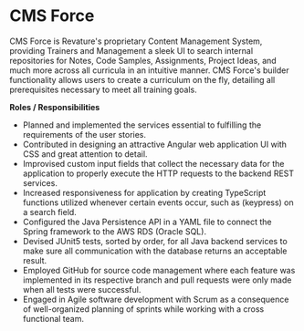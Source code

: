 # CMS Force
CMS Force is Revature's proprietary Content Management System, providing Trainers and Management a sleek UI to search internal repositories for Notes, Code Samples, Assignments, Project Ideas, and much more across all curricula in an intuitive manner. CMS Force's builder functionality allows users to create a curriculum on the fly, detailing all prerequisites necessary to meet all training goals.

<b>Roles / Responsibilities</b>
<ul>
<li>Planned and implemented the services essential to fulfilling the requirements of the user stories.</li>
<li>Contributed in designing an attractive Angular web application UI with CSS and great attention to detail.</li>
<li>Improvised custom input fields that collect the necessary data for the application to properly execute the HTTP requests to the backend REST services.</li>
<li>Increased responsiveness for application by creating TypeScript functions utilized whenever certain events occur, such as (keypress) on a search field.</li>
<li>Configured the Java Persistence API in a YAML file to connect the Spring framework to the AWS RDS (Oracle SQL).</li>
<li>Devised JUnit5 tests, sorted by order, for all Java backend services to make sure all communication with the database returns an acceptable result.</li>
<li>Employed GitHub for source code management where each feature was implemented in its respective branch and pull requests were only made when all tests were successful.</li>
<li>Engaged in Agile software development with Scrum as a consequence of well-organized planning of sprints while working with a cross functional team.</li>
</ul>
